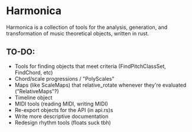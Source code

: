 # Harmonica

Harmonica is a collection of tools for the analysis, generation, and transformation of music theoretical objects, written in rust.

## TO-DO:

* Tools for finding objects that meet criteria (FindPitchClassSet, FindChord, etc)
* Chord/scale progressions / "PolyScales"
* Maps (like ScaleMaps) that relative_rotate whenever they're evaluated ("RelativeMaps"?)
* Timeline object
* MIDI tools (reading MIDI, writing MIDI)
* Re-export objects for the API (in api.rs)s
* Write more descriptive documentation
* Redesign rhythm tools (floats suck tbh)
